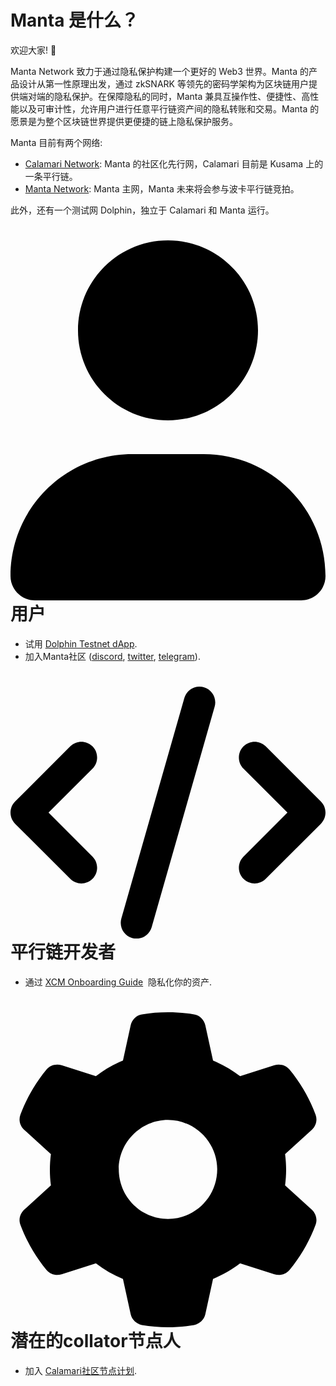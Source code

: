 # Manta 是什么？

欢迎大家! 👋

Manta Network 致力于通过隐私保护构建一个更好的 Web3 世界。Manta 的产品设计从第一性原理出发，通过 zkSNARK 等领先的密码学架构为区块链用户提供端对端的隐私保护。在保障隐私的同时，Manta 兼具互操作性、便捷性、高性能以及可审计性，允许用户进行任意平行链资产间的隐私转账和交易。Manta 的愿景是为整个区块链世界提供更便捷的链上隐私保护服务。

Manta 目前有两个网络:

- [Calamari Network](https://calamari.network/): Manta 的社区化先行网，Calamari 目前是 Kusama 上的一条平行链。
- [Manta Network](https://manta.network/): Manta 主网，Manta 未来将会参与波卡平行链竞拍。

此外，还有一个测试网 Dolphin，独立于 Calamari 和 Manta 运行。

<div class="landing-container">
        <a>
            <div>
                <h1>
                    <svg xmlns="http://www.w3.org/2000/svg" viewBox="0 0 448 512"><path d="M224 256c70.7 0 128-57.31 128-128s-57.3-128-128-128C153.3 0 96 57.31 96 128S153.3 256 224 256zM274.7 304H173.3C77.61 304 0 381.6 0 477.3c0 19.14 15.52 34.67 34.66 34.67h378.7C432.5 512 448 496.5 448 477.3C448 381.6 370.4 304 274.7 304z"/></svg>
                    用户
                </h1>
                <ul>
                    <li>
                        试用&nbsp;<a href='https://app.dolphin.manta.network' target="_blank">Dolphin Testnet dApp</a>.
                    </li>
                    <li>
                        加入Manta社区 (<a href='https://discord.gg/PRDBTChSsF' target="_blank">discord</a>, <a href='https://twitter.com/mantanetwork' target="_blank">twitter</a>, <a href='https://t.me/mantanetworkofficial' target='_blank'>telegram</a>).
                    </li>
                </ul>
            </div>
        </a>
        <a>
            <div>
                <h1>
                    <svg xmlns="http://www.w3.org/2000/svg" viewBox="0 0 640 512"><path d="M414.8 40.79L286.8 488.8C281.9 505.8 264.2 515.6 247.2 510.8C230.2 505.9 220.4 488.2 225.2 471.2L353.2 23.21C358.1 6.216 375.8-3.624 392.8 1.232C409.8 6.087 419.6 23.8 414.8 40.79H414.8zM518.6 121.4L630.6 233.4C643.1 245.9 643.1 266.1 630.6 278.6L518.6 390.6C506.1 403.1 485.9 403.1 473.4 390.6C460.9 378.1 460.9 357.9 473.4 345.4L562.7 256L473.4 166.6C460.9 154.1 460.9 133.9 473.4 121.4C485.9 108.9 506.1 108.9 518.6 121.4V121.4zM166.6 166.6L77.25 256L166.6 345.4C179.1 357.9 179.1 378.1 166.6 390.6C154.1 403.1 133.9 403.1 121.4 390.6L9.372 278.6C-3.124 266.1-3.124 245.9 9.372 233.4L121.4 121.4C133.9 108.9 154.1 108.9 166.6 121.4C179.1 133.9 179.1 154.1 166.6 166.6V166.6z"/></svg>
                    平行链开发者
                </h1>
                <ul>
                    <li>
                        通过&nbsp;<a href='guides/XcmOnboarding'>XCM Onboarding Guide</a>
                        &nbsp;隐私化你的资产.
                    </li>
                </ul>
            </div>
        </a>
        <a>
            <div>
                <h1>
                    <svg xmlns="http://www.w3.org/2000/svg" viewBox="0 0 512 512"><path d="M495.9 166.6C499.2 175.2 496.4 184.9 489.6 191.2L446.3 230.6C447.4 238.9 448 247.4 448 256C448 264.6 447.4 273.1 446.3 281.4L489.6 320.8C496.4 327.1 499.2 336.8 495.9 345.4C491.5 357.3 486.2 368.8 480.2 379.7L475.5 387.8C468.9 398.8 461.5 409.2 453.4 419.1C447.4 426.2 437.7 428.7 428.9 425.9L373.2 408.1C359.8 418.4 344.1 427 329.2 433.6L316.7 490.7C314.7 499.7 307.7 506.1 298.5 508.5C284.7 510.8 270.5 512 255.1 512C241.5 512 227.3 510.8 213.5 508.5C204.3 506.1 197.3 499.7 195.3 490.7L182.8 433.6C167 427 152.2 418.4 138.8 408.1L83.14 425.9C74.3 428.7 64.55 426.2 58.63 419.1C50.52 409.2 43.12 398.8 36.52 387.8L31.84 379.7C25.77 368.8 20.49 357.3 16.06 345.4C12.82 336.8 15.55 327.1 22.41 320.8L65.67 281.4C64.57 273.1 64 264.6 64 256C64 247.4 64.57 238.9 65.67 230.6L22.41 191.2C15.55 184.9 12.82 175.3 16.06 166.6C20.49 154.7 25.78 143.2 31.84 132.3L36.51 124.2C43.12 113.2 50.52 102.8 58.63 92.95C64.55 85.8 74.3 83.32 83.14 86.14L138.8 103.9C152.2 93.56 167 84.96 182.8 78.43L195.3 21.33C197.3 12.25 204.3 5.04 213.5 3.51C227.3 1.201 241.5 0 256 0C270.5 0 284.7 1.201 298.5 3.51C307.7 5.04 314.7 12.25 316.7 21.33L329.2 78.43C344.1 84.96 359.8 93.56 373.2 103.9L428.9 86.14C437.7 83.32 447.4 85.8 453.4 92.95C461.5 102.8 468.9 113.2 475.5 124.2L480.2 132.3C486.2 143.2 491.5 154.7 495.9 166.6V166.6zM256 336C300.2 336 336 300.2 336 255.1C336 211.8 300.2 175.1 256 175.1C211.8 175.1 176 211.8 176 255.1C176 300.2 211.8 336 256 336z"/></svg>
                    潜在的collator节点人
                </h1>
                <ul>
                    <li>
                        加入&nbsp;<a href='collator/CommunityCollatorProgram'>Calamari社区节点计划</a>.
                    </li>
                </ul>
            </div>
        </a>
</div>
